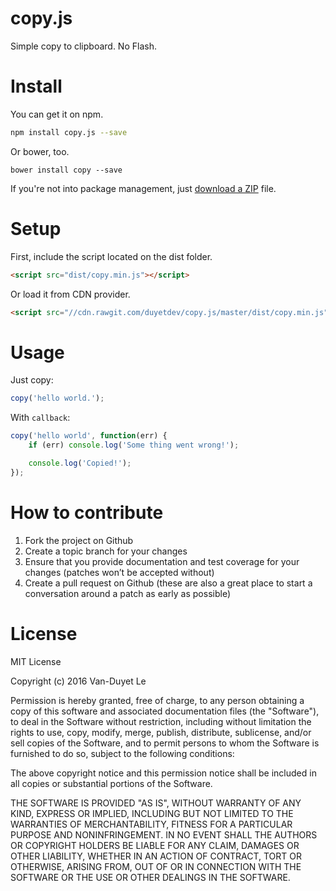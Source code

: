 # copy.js

Simple copy to clipboard. No Flash.

# Install

You can get it on npm.
```sh
npm install copy.js --save
```

Or bower, too.
```
bower install copy --save
```

If you're not into package management, just [download a ZIP](https://github.com/duyetdev/copy.js/archive/master.zip) file.

# Setup

First, include the script located on the dist folder.
```html
<script src="dist/copy.min.js"></script>
```

 Or load it from CDN provider.
 ```html
<script src="//cdn.rawgit.com/duyetdev/copy.js/master/dist/copy.min.js"></script>
 ```

# Usage

Just copy:
```js
copy('hello world.');
```

With `callback`:
```js
copy('hello world', function(err) {
	if (err) console.log('Some thing went wrong!');

	console.log('Copied!');
});
```

# How to contribute

1. Fork the project on Github
2. Create a topic branch for your changes
3. Ensure that you provide documentation and test coverage for your changes (patches won’t be accepted without)
4. Create a pull request on Github (these are also a great place to start a conversation around a patch as early as possible)

# License

MIT License

Copyright (c) 2016 Van-Duyet Le

Permission is hereby granted, free of charge, to any person obtaining a copy of this software and associated documentation files (the "Software"), to deal in the Software without restriction, including without limitation the rights to use, copy, modify, merge, publish, distribute, sublicense, and/or sell copies of the Software, and to permit persons to whom the Software is furnished to do so, subject to the following conditions:

The above copyright notice and this permission notice shall be included in all copies or substantial portions of the Software.

THE SOFTWARE IS PROVIDED "AS IS", WITHOUT WARRANTY OF ANY KIND, EXPRESS OR IMPLIED, INCLUDING BUT NOT LIMITED TO THE WARRANTIES OF MERCHANTABILITY, FITNESS FOR A PARTICULAR PURPOSE AND NONINFRINGEMENT. IN NO EVENT SHALL THE AUTHORS OR COPYRIGHT HOLDERS BE LIABLE FOR ANY CLAIM, DAMAGES OR OTHER LIABILITY, WHETHER IN AN ACTION OF CONTRACT, TORT OR OTHERWISE, ARISING FROM, OUT OF OR IN CONNECTION WITH THE SOFTWARE OR THE USE OR OTHER DEALINGS IN THE SOFTWARE.